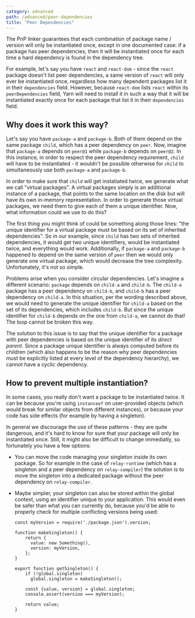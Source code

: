 ```yaml
---
category: advanced
path: /advanced/peer-dependencies
title: "Peer Dependencies"
---
```


The PnP linker guarantees that each combination of package name / version will only be instantiated once, except in one documented case: if a package has peer dependencies, then it will be instantiated once for each time a hard dependency is found in the dependency tree.

For example, let's say you have `react` and `react-dom` - since the `react` package doesn't list peer dependencies, a same version of `react` will only ever be instantiated once, regardless how many dependent packages list it in their `dependencies` field. However, because `react-dom` lists `react` within its `peerDependencies` field, Yarn will need to install it in such a way that it will be instantiated exactly once for each package that list it in their `dependencies` field.

## Why does it work this way?

Let's say you have `package-a` and `package-b`. Both of them depend on the same package `child`, which has a peer dependency on `peer`. Now, imagine that `package-a` depends on `peer@1` while `package-b` depends on `peer@2`. In this instance, in order to respect the peer dependency requirement, `child` will have to be instantiated - it wouldn't be possible otherwise for `child` to simultaneously use both `package-a` and `package-b`.

In order to make sure that `child` will get instatiated twice, we generate what we call "virtual packages". A virtual packages simply is an additional instance of a package, that points to the same location on the disk but will have its own in-memory representation. In order to generate those virtual packages, we need them to give each of them a unique identifier. Now, what information could we use to do this?

The first thing you might think of could be something along those lines: "the unique identifier for a virtual package must be based on its set of inherited dependencies". So in our example, since `child` has two sets of inherited dependencies, it would get two unique identifiers, would be instantiated twice, and everything would work. Additionally, if `package-a` and `package-b` happened to depend on the same version of `peer` then we would only generate one virtual package, which would decrease the tree complexity. Unfortunately, it's not so simple.

Problems arise when you consider circular dependencies. Let's imagine a different scenario: `package` depends on `child-a` and `child-b`. The `child-a` package has a peer dependency on `child-b`, and `child-b` has a peer dependency on `child-a`. In this situation, per the wording described above, we would need to generate the unique identifier for `child-a` based on the set of its dependencies, which includes `child-b`. But since the unique identifier for `child-b` depends on the one from `child-a`, we cannot do that! The loop cannot be broken this way.

The solution to this issue is to say that the unique identifier for a package with peer dependencies is based on the unique identifier of its *direct parent*. Since a package unique identifier is always computed before its children (which also happens to be the reason why peer dependencies must be explicitly listed at every level of the dependency hierarchy), we cannot have a cyclic dependency.

## How to prevent multiple instantiation?

In some cases, you really don't want a package to be instantiated twice. It can be because you're using `instanceof` on user-provided objects (which would break for similar objects from different instances), or because your code has side effects (for example by having a singleton).

In general we discourage the use of these patterns - they are quite dangerous, and it's hard to know for sure that your package will only be instantiated once. Still, it might also be difficult to change immediatly, so fortunately you have a few options:

- You can move the code managing your singleton inside its own package. So for example in the case of `relay-runtime` (which has a singleton and a peer dependency on `relay-compiler`) the solution is to move the singleton into a dedicated package without the peer dependency on `relay-compiler`.

- Maybe simpler, your singleton can also be stored within the global context, using an identifier unique to your application. This would even be safer than what you can currently do, because you'd be able to properly check for multiple conflicting versions being used:

  ```
  const myVersion = require('./package.json').version;

  function makeSingleton() {
      return {
        value: new Something(),
        version: myVersion,
      };
  }

  export function getSingleton() {
      if (!global.singleton)
        global.singleton = makeSingleton();

      const {value, version} = global.singleton;
      console.assert(version === myVersion);

      return value;
  }
  ```
